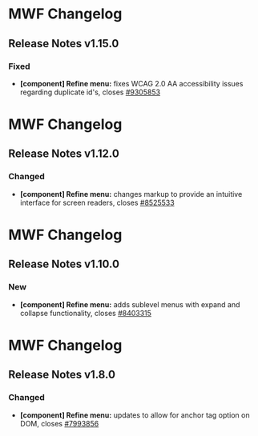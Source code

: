 # MWF Changelog
## Release Notes v1.15.0
### Fixed
* **[component] Refine menu:** fixes WCAG 2.0 AA accessibility issues regarding duplicate id's, closes [#9305853](https://microsoft.visualstudio.com/DefaultCollection/OSGS/_workitems?id=9305853)

# MWF Changelog
## Release Notes v1.12.0
### Changed
* **[component] Refine menu:** changes markup to provide an intuitive interface for screen readers, closes [#8525533](https://microsoft.visualstudio.com/DefaultCollection/OSGS/_workitems?id=8525533)

# MWF Changelog
## Release Notes v1.10.0
### New
* **[component] Refine menu:** adds sublevel menus with expand and collapse functionality, closes [#8403315](https://microsoft.visualstudio.com/DefaultCollection/OSGS/_workitems?id=8403315)

# MWF Changelog
## Release Notes v1.8.0
### Changed
* **[component] Refine menu:** updates to allow for anchor tag option on DOM, closes [#7993856](https://microsoft.visualstudio.com/DefaultCollection/OSGS/_workitems?id=7993856)

